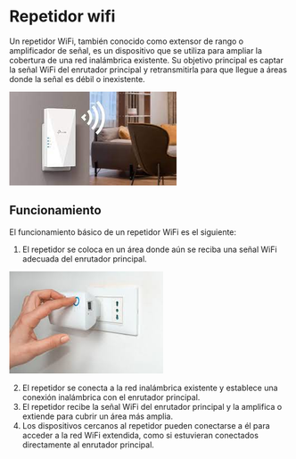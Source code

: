 # Repetidor wifi


Un repetidor WiFi, también conocido como extensor de rango o amplificador de señal, es un dispositivo que se utiliza para ampliar la cobertura de una red inalámbrica existente. Su objetivo principal es captar la señal WiFi del enrutador principal y retransmitirla para que llegue a áreas donde la señal es débil o inexistente.

![](img/2023-05-30-10-42-35.png)

## Funcionamiento

El funcionamiento básico de un repetidor WiFi es el siguiente:

1. El repetidor se coloca en un área donde aún se reciba una señal WiFi adecuada del enrutador principal.

![](img/2023-05-30-10-42-13.png)

2. El repetidor se conecta a la red inalámbrica existente y establece una conexión inalámbrica con el enrutador principal.
3. El repetidor recibe la señal WiFi del enrutador principal y la amplifica o extiende para cubrir un área más amplia.
4. Los dispositivos cercanos al repetidor pueden conectarse a él para acceder a la red WiFi extendida, como si estuvieran conectados directamente al enrutador principal.
